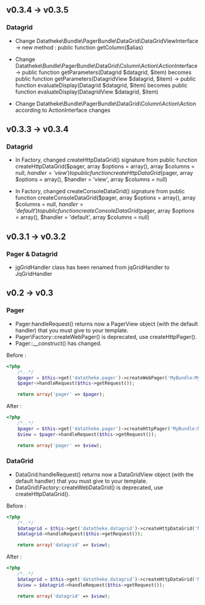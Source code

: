 v0.3.4 -> v0.3.5
----------------
### Datagrid
- Change Datatheke\Bundle\PagerBundle\DataGrid\DataGridViewInterface
    -> new method :  public function getColumn($alias)

- Change Datatheke\Bundle\PagerBundle\DataGrid\Column\Action\ActionInterface
    -> public function getParameters(Datagrid $datagrid, $item) becomes public function getParameters(DatagridView $datagrid, $item)
    -> public function evaluateDisplay(Datagrid $datagrid, $item) becomes public function evaluateDisplay(DatagridView $datagrid, $item)

- Change Datatheke\Bundle\PagerBundle\DataGrid\Column\Action\Action according to ActionInterface changes

v0.3.3 -> v0.3.4
----------------
### Datagrid
- In Factory, changed createHttpDataGrid() signature from
public function createHttpDataGrid($pager, array $options = array(), array $columns = null, $handler = 'view')
to
public function createHttpDataGrid($pager, array $options = array(), $handler = 'view', array $columns = null)

- In Factory, changed createConsoleDataGrid() signature from
public function createConsoleDataGrid($pager, array $options = array(), array $columns = null, $handler = 'default')
to
public function createConsoleDataGrid($pager, array $options = array(), $handler = 'default', array $columns = null)

v0.3.1 -> v0.3.2
----------------
### Pager & Datagrid
- jgGridHandler class has been renamed from jqGridHandler to JqGridHandler

v0.2 -> v0.3
------------
### Pager
- Pager:handleRequest() returns now a PagerView object (with the default handler) that you must give to your template.
- Pager\Factory::createWebPager() is deprecated, use createHttpPager().
- Pager::__construct() has changed.

Before :
```php
<?php
    /*..*/
    $pager = $this->get('datatheke.pager')->createWebPager('MyBundle:MyEntity');
    $pager->handleRequest($this->getRequest());

    return array('pager' => $pager);
```
After :
```php
<?php
    /*..*/
    $pager = $this->get('datatheke.pager')->createHttpPager('MyBundle:MyEntity');
    $view = $pager->handleRequest($this->getRequest());

    return array('pager' => $view);
```

### DataGrid
- DataGrid:handleRequest() returns now a DataGridView object (with the default handler) that you must give to your template.
- DataGrid\Factory::createWebDataGrid() is deprecated, use createHttpDataGrid().

Before :
```php
<?php
    /*..*/
    $datagrid = $this->get('datatheke.datagrid')->createHttpDataGrid('MyBundle:MyEntity');
    $datagrid->handleRequest($this->getRequest());

    return array('datagrid' => $view);
```
After :
```php
<?php
    /*..*/
    $datagrid = $this->get('datatheke.datagrid')->createHttpDataGrid('MyBundle:MyEntity');
    $view = $datagrid->handleRequest($this->getRequest());

    return array('datagrid' => $view);
```
